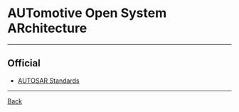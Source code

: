 # AUTomotive Open System ARchitecture

---

## Official

- [AUTOSAR Standards](https://www.autosar.org/standards)

---

[Back](./../readme.md)
